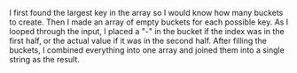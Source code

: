 I first found the largest key in the array so I would know how many buckets to create. Then I made an array of empty buckets for each possible key. As I looped through the input, I placed a "-" in the bucket if the index was in the first half, or the actual value if it was in the second half. After filling the buckets, I combined everything into one array and joined them into a single string as the result.